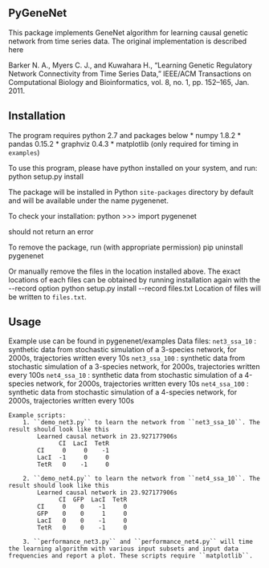 PyGeneNet
---------

This package implements GeneNet algorithm for learning causal genetic network from time series data. The original implementation is described here

Barker N. A., Myers C. J., and Kuwahara H., “Learning Genetic Regulatory Network Connectivity from Time Series Data,” IEEE/ACM Transactions on Computational Biology and Bioinformatics, vol. 8, no. 1, pp. 152–165, Jan. 2011.

Installation
------------

The program requires python 2.7 and packages below
    * numpy 1.8.2
    * pandas 0.15.2
    * graphviz 0.4.3
    * matplotlib (only required for timing in ``examples``)

To use this program, please have python installed on your system, and run:
    python setup.py install

The package will be installed in Python ``site-packages`` directory by default and will be available under the name pygenenet. 

To check your installation:
    python
    >>> import pygenenet

should not return an error


To remove the package, run (with appropriate permission)
    pip uninstall pygenenet

Or manually remove the files in the location installed above. The exact locations of each files can be obtained by running installation again with the --record option
    python setup.py install --record files.txt
Location of files will be written to `files.txt`.

Usage
-----
Example use can be found in pygenenet/examples
    Data files:
        ``net3_ssa_10``  : synthetic data from stochastic simulation of a 3-species network, for 2000s, trajectories written every 10s
        ``net3_ssa_100`` : synthetic data from stochastic simulation of a 3-species network, for 2000s, trajectories written every 100s
        ``net4_ssa_10``  : synthetic data from stochastic simulation of a 4-species network, for 2000s, trajectories written every 10s
        ``net4_ssa_100`` : synthetic data from stochastic simulation of a 4-species network, for 2000s, trajectories written every 100s

    Example scripts:
        1. ``demo_net3.py`` to learn the network from ``net3_ssa_10``. The result should look like this
            Learned causal network in 23.927177906s
                  CI  LacI  TetR
            CI     0     0    -1
            LacI  -1     0     0
            TetR   0    -1     0

        2. ``demo_net4.py`` to learn the network from ``net4_ssa_10``. The result should look like this
            Learned causal network in 23.927177906s
                  CI  GFP  LacI  TetR
            CI     0    0    -1     0
            GFP    0    0     1     0
            LacI   0    0    -1     0
            TetR   0    0    -1     0

        3. ``performance_net3.py`` and ``performance_net4.py`` will time the learning algorithm with various input subsets and input data frequencies and report a plot. These scripts require ``matplotlib``.


